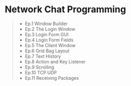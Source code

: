 # Network Chat Programming

> - Ep.1 Window Builder
> - Ep.2 The Login Window
> - Ep.3 Login Form GUI
> - Ep.4 Login Form Fields
> - Ep.5 The Client Window
> - Ep.6 Grid Bag Layout
> - Ep.7 Text History
> - Ep.8 Action and Key Listener
> - Ep.9 Scrolling
> - Ep.10 TCP UDP
> - Ep.11 Receiving Packages 